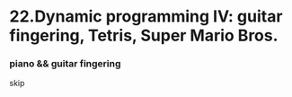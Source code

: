 # 22.Dynamic programming IV: guitar fingering, Tetris, Super Mario Bros.

### piano && guitar fingering

skip
